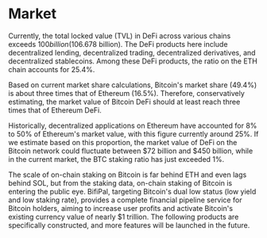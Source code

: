 # Market
Currently, the total locked value (TVL) in DeFi across various chains exceeds $100 billion ($106.678 billion). The DeFi products here include decentralized lending, decentralized trading, decentralized derivatives, and decentralized stablecoins. Among these DeFi products, the ratio on the ETH chain accounts for 25.4%.

Based on current market share calculations, Bitcoin's market share (49.4%) is about three times that of Ethereum (16.5%). Therefore, conservatively estimating, the market value of Bitcoin DeFi should at least reach three times that of Ethereum DeFi.

Historically, decentralized applications on Ethereum have accounted for 8% to 50% of Ethereum's market value, with this figure currently around 25%. If we estimate based on this proportion, the market value of DeFi on the Bitcoin network could fluctuate between $72 billion and $450 billion, while in the current market, the BTC staking ratio has just exceeded 1%.

The scale of on-chain staking on Bitcoin is far behind ETH and even lags behind SOL, but from the staking data, on-chain staking of Bitcoin is entering the public eye. BifiPal, targeting Bitcoin's dual low status (low yield and low staking rate), provides a complete financial pipeline service for Bitcoin holders, aiming to increase user profits and activate Bitcoin's existing currency value of nearly $1 trillion. The following products are specifically constructed, and more features will be launched in the future.